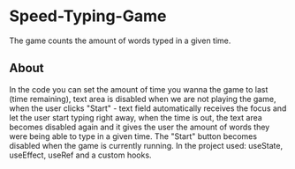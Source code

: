 # Speed-Typing-Game
The game counts the amount of words typed in a given time. 


## About 

In the code you can set the amount of time you wanna the game to last (time remaining), text area is disabled when we are not playing the game, when the user clicks "Start" - text field automatically receives the focus and let the user start typing right away, when the time is out, the text area becomes disabled again and it gives the user the amount of words they were being able to type in a given time. The "Start" button becomes disabled when the game is currently running. In the project used: useState, useEffect, useRef and a custom hooks. 
